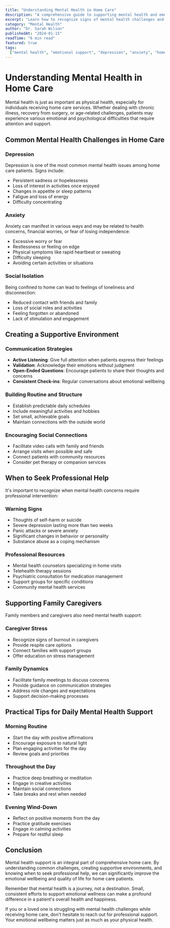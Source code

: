 ```yaml
---
title: "Understanding Mental Health in Home Care"
description: "A comprehensive guide to supporting mental health and emotional wellbeing for patients receiving home care services."
excerpt: "Learn how to recognize signs of mental health challenges and create a supportive environment for emotional wellness in home care."
category: "Mental Health"
author: "Dr. Sarah Wilson"
publishedAt: "2024-01-15"
readTime: "6 min read"
featured: true
tags:
  ["mental health", "emotional support", "depression", "anxiety", "home care"]
---
```


# Understanding Mental Health in Home Care

Mental health is just as important as physical health, especially for individuals receiving home care services. Whether dealing with chronic illness, recovery from surgery, or age-related challenges, patients may experience various emotional and psychological difficulties that require attention and support.

## Common Mental Health Challenges in Home Care

### Depression

Depression is one of the most common mental health issues among home care patients. Signs include:

- Persistent sadness or hopelessness
- Loss of interest in activities once enjoyed
- Changes in appetite or sleep patterns
- Fatigue and loss of energy
- Difficulty concentrating

### Anxiety

Anxiety can manifest in various ways and may be related to health concerns, financial worries, or fear of losing independence:

- Excessive worry or fear
- Restlessness or feeling on edge
- Physical symptoms like rapid heartbeat or sweating
- Difficulty sleeping
- Avoiding certain activities or situations

### Social Isolation

Being confined to home can lead to feelings of loneliness and disconnection:

- Reduced contact with friends and family
- Loss of social roles and activities
- Feeling forgotten or abandoned
- Lack of stimulation and engagement

## Creating a Supportive Environment

### Communication Strategies

- **Active Listening**: Give full attention when patients express their feelings
- **Validation**: Acknowledge their emotions without judgment
- **Open-Ended Questions**: Encourage patients to share their thoughts and concerns
- **Consistent Check-ins**: Regular conversations about emotional wellbeing

### Building Routine and Structure

- Establish predictable daily schedules
- Include meaningful activities and hobbies
- Set small, achievable goals
- Maintain connections with the outside world

### Encouraging Social Connections

- Facilitate video calls with family and friends
- Arrange visits when possible and safe
- Connect patients with community resources
- Consider pet therapy or companion services

## When to Seek Professional Help

It's important to recognize when mental health concerns require professional intervention:

### Warning Signs

- Thoughts of self-harm or suicide
- Severe depression lasting more than two weeks
- Panic attacks or severe anxiety
- Significant changes in behavior or personality
- Substance abuse as a coping mechanism

### Professional Resources

- Mental health counselors specializing in home visits
- Telehealth therapy sessions
- Psychiatric consultation for medication management
- Support groups for specific conditions
- Community mental health services

## Supporting Family Caregivers

Family members and caregivers also need mental health support:

### Caregiver Stress

- Recognize signs of burnout in caregivers
- Provide respite care options
- Connect families with support groups
- Offer education on stress management

### Family Dynamics

- Facilitate family meetings to discuss concerns
- Provide guidance on communication strategies
- Address role changes and expectations
- Support decision-making processes

## Practical Tips for Daily Mental Health Support

### Morning Routine

- Start the day with positive affirmations
- Encourage exposure to natural light
- Plan engaging activities for the day
- Review goals and priorities

### Throughout the Day

- Practice deep breathing or meditation
- Engage in creative activities
- Maintain social connections
- Take breaks and rest when needed

### Evening Wind-Down

- Reflect on positive moments from the day
- Practice gratitude exercises
- Engage in calming activities
- Prepare for restful sleep

## Conclusion

Mental health support is an integral part of comprehensive home care. By understanding common challenges, creating supportive environments, and knowing when to seek professional help, we can significantly improve the emotional wellbeing and quality of life for home care patients.

Remember that mental health is a journey, not a destination. Small, consistent efforts to support emotional wellness can make a profound difference in a patient's overall health and happiness.

If you or a loved one is struggling with mental health challenges while receiving home care, don't hesitate to reach out for professional support. Your emotional wellbeing matters just as much as your physical health.
